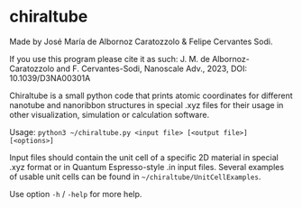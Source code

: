 # chiraltube

Made by José María de Albornoz Caratozzolo & Felipe Cervantes Sodi.

If you use this program please cite it as such:   J. M. de Albornoz-Caratozzolo and F. Cervantes-Sodi, Nanoscale Adv., 2023, DOI: 10.1039/D3NA00301A

Chiraltube is a small python code that prints atomic coordinates for different nanotube and nanoribbon structures in special .xyz files for their usage in other visualization, simulation or calculation software.

Usage: `python3 ~/chiraltube.py <input file> [<output file>] [<options>]`

Input files should contain the unit cell of a specific 2D material in special .xyz format or in Quantum Espresso-style .in input files. Several examples of usable unit cells can be found in `~/chiraltube/UnitCellExamples`.

Use option `-h` / `-help` for more help.
